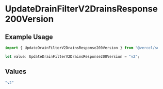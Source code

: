 # UpdateDrainFilterV2DrainsResponse200Version

## Example Usage

```typescript
import { UpdateDrainFilterV2DrainsResponse200Version } from "@vercel/sdk/models/updatedrainop.js";

let value: UpdateDrainFilterV2DrainsResponse200Version = "v2";
```

## Values

```typescript
"v2"
```